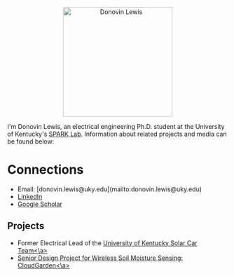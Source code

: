 

<center>
<img src="/images/armsCrossed.jpg" alt="Donovin Lewis" width = "250" />
</center>

I'm Donovin Lewis, an electrical engineering Ph.D. student at the University of Kentucky's <a href ="http://sparklab.engr.uky.edu/">SPARK Lab</a>. Information about related projects and media can be found below:

# Connections
<ul>
  <li>Email: [donovin.lewis@uky.edu](mailto:donovin.lewis@uky.edu)</li>
  <li><a href="https://www.linkedin.com/in/donovin-lewis-466939139/">LinkedIn</a></li>
  <li><a href ="https://scholar.google.com/citations?user=sD9UgnAAAAAJ&hl=en&oi=ao">Google Scholar</a></li>
</ul>

## Projects
<ul>
  <li>Former Electrical Lead of the <a href ="http://solarcar.engr.uky.edu/">University of Kentucky Solar Car Team<\a></li>
  <li>Senior Design Project for Wireless Soil Moisture Sensing:  <a href ="https://github.com/donovinlewis/CloudGarden">CloudGarden<\a></li>
</ul>
